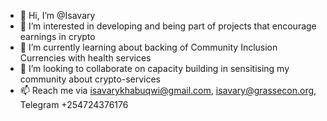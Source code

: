 - 👋 Hi, I’m @Isavary
- 👀 I’m interested in developing and being part of projects that encourage earnings in crypto
- 🌱 I’m currently learning about backing of Community Inclusion Currencies with health services  
- 💞️ I’m looking to collaborate on capacity building in sensitising my community about crypto-services
- 📫 Reach me via isavarykhabuqwi@gmail.com, isavary@grassecon.org, Telegram +254724376176 

<!---
Isavary/Isavary is a ✨ special ✨ repository because its `README.md` (this file) appears on your GitHub profile.
You can click the Preview link to take a look at your changes.
--->

